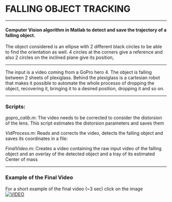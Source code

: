 # FALLING OBJECT TRACKING 

---
#### Computer Vision algorithm in Matlab to detect and save the trajectory of a falling object.
The object considered is an ellipse with 2 different black circles to be able to find the orientation as well.
4 circles at the corners give a reference and also 2 circles on the inclined plane give its position,

---

The input is a video coming from a GoPro hero 4.
The object is falling between 2 sheets of plexiglass.
Behind the plexiglass is a cartesian robot that makes it possible to automate the whole processo of dropping the object, recovering it, bringing it to a desired position, dropping it and so on.

---
### Scripts:

*gopro_calib.m*: The video needs to be corrected to consider the distorsion of the lens. This script estimates the distorsion parameters and saves them

*VidProcess.m*: Reads and corrects the video, detects the falling object and saves its coordinates in a file:

*FinalVideo.m*: Creates a video containing the raw input video of the falling object and an overlay of the detected object and a tray of its estimated Center of mass

---
### Example of the Final Video
For a short example of the final video (~3 sec) click on the image  
[![VIDEO](https://img.youtube.com/vi/L29NLL4a18c/2.jpg)](https://www.youtube.com/watch?v=L29NLL4a18c&feature=youtu.be)


